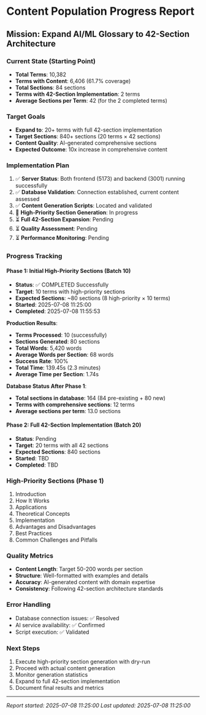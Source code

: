 # Content Population Progress Report

## Mission: Expand AI/ML Glossary to 42-Section Architecture

### Current State (Starting Point)
- **Total Terms**: 10,382
- **Terms with Content**: 6,406 (61.7% coverage)
- **Total Sections**: 84 sections
- **Terms with 42-Section Implementation**: 2 terms
- **Average Sections per Term**: 42 (for the 2 completed terms)

### Target Goals
- **Expand to**: 20+ terms with full 42-section implementation
- **Target Sections**: 840+ sections (20 terms × 42 sections)
- **Content Quality**: AI-generated comprehensive sections
- **Expected Outcome**: 10x increase in comprehensive content

### Implementation Plan
1. ✅ **Server Status**: Both frontend (5173) and backend (3001) running successfully
2. ✅ **Database Validation**: Connection established, current content assessed
3. ✅ **Content Generation Scripts**: Located and validated
4. 🔄 **High-Priority Section Generation**: In progress
5. ⏳ **Full 42-Section Expansion**: Pending
6. ⏳ **Quality Assessment**: Pending
7. ⏳ **Performance Monitoring**: Pending

### Progress Tracking

#### Phase 1: Initial High-Priority Sections (Batch 10)
- **Status**: ✅ COMPLETED Successfully
- **Target**: 10 terms with high-priority sections
- **Expected Sections**: ~80 sections (8 high-priority × 10 terms)
- **Started**: 2025-07-08 11:25:00
- **Completed**: 2025-07-08 11:55:53

**Production Results**:
- **Terms Processed**: 10 (successfully)
- **Sections Generated**: 80 sections
- **Total Words**: 5,420 words
- **Average Words per Section**: 68 words
- **Success Rate**: 100%
- **Total Time**: 139.45s (2.3 minutes)
- **Average Time per Section**: 1.74s

**Database Status After Phase 1**:
- **Total sections in database**: 164 (84 pre-existing + 80 new)
- **Terms with comprehensive sections**: 12 terms 
- **Average sections per term**: 13.0 sections

#### Phase 2: Full 42-Section Implementation (Batch 20)
- **Status**: Pending
- **Target**: 20 terms with all 42 sections
- **Expected Sections**: 840 sections
- **Started**: TBD
- **Completed**: TBD

### High-Priority Sections (Phase 1)
1. Introduction
2. How It Works
3. Applications
4. Theoretical Concepts
5. Implementation
6. Advantages and Disadvantages
7. Best Practices
8. Common Challenges and Pitfalls

### Quality Metrics
- **Content Length**: Target 50-200 words per section
- **Structure**: Well-formatted with examples and details
- **Accuracy**: AI-generated content with domain expertise
- **Consistency**: Following 42-section architecture standards

### Error Handling
- Database connection issues: ✅ Resolved
- AI service availability: ✅ Confirmed
- Script execution: ✅ Validated

### Next Steps
1. Execute high-priority section generation with dry-run
2. Proceed with actual content generation
3. Monitor generation statistics
4. Expand to full 42-section implementation
5. Document final results and metrics

---
*Report started: 2025-07-08 11:25:00*
*Last updated: 2025-07-08 11:25:00*